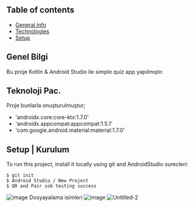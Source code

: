 
## Table of contents
* [General info](#general-info)
* [Technologies](#technologies)
* [Setup](#setup)

## Genel Bilgi 
Bu proje Kotlin & Android Studio ile simple quiz app yapılmıştır.
	
## Teknoloji Pac.	
Proje bunlarla onuşturulmuştur;
* 'androidx.core:core-ktx:1.7.0'
* 'androidx.appcompat:appcompat:1.5.1'
* 'com.google.android.material:material:1.7.0'
	
## Setup | Kurulum
To run this project, install it locally using git and AndroidStudio surecleri:

```
$ git init
$ Android Studio / New Project  
$ QR and Pair usb testing success
```


![image](https://user-images.githubusercontent.com/38388188/210097701-533d960b-353b-4488-9056-c45a9d98da72.png)
Dosyayalama isimleri
![image](https://user-images.githubusercontent.com/38388188/210097773-6364eebe-a338-4287-8bcb-849a40e57c21.png)
![Untitled-2](https://user-images.githubusercontent.com/38388188/210099519-0ac5f606-6cfb-4543-8a62-09d5d06f2eba.png)
